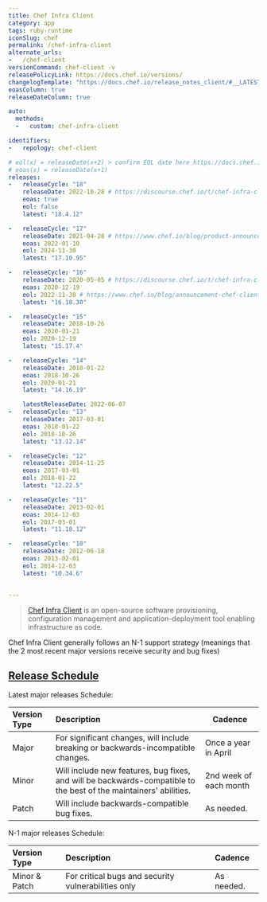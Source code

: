 ```yaml
---
title: Chef Infra Client
category: app
tags: ruby-runtime
iconSlug: chef
permalink: /chef-infra-client
alternate_urls:
-   /chef-client
versionCommand: chef-client -v
releasePolicyLink: https://docs.chef.io/versions/
changelogTemplate: "https://docs.chef.io/release_notes_client/#__LATEST__"
eoasColumn: true
releaseDateColumn: true

auto:
  methods:
  -   custom: chef-infra-client

identifiers:
-   repology: chef-client

# eol(x) = releaseDate(x+2) > confirm EOL date here https://docs.chef.io/versions/
# eoas(x) = releaseDate(x+1)
releases:
-   releaseCycle: "18"
    releaseDate: 2022-10-28 # https://discourse.chef.io/t/chef-infra-client-18-0-169-released/21570
    eoas: true
    eol: false
    latest: "18.4.12"

-   releaseCycle: "17"
    releaseDate: 2021-04-28 # https://www.chef.io/blog/product-announcement-chef-infra-client-17-now-available
    eoas: 2022-01-10
    eol: 2024-11-30
    latest: "17.10.95"

-   releaseCycle: "16"
    releaseDate: 2020-05-05 # https://discourse.chef.io/t/chef-infra-client-16-0-275-released/17047
    eoas: 2020-12-19
    eol: 2022-11-30 # https://www.chef.io/blog/announcement-chef-client-16-eol-date-change
    latest: "16.18.30"

-   releaseCycle: "15"
    releaseDate: 2018-10-26
    eoas: 2020-01-21
    eol: 2020-12-19
    latest: "15.17.4"

-   releaseCycle: "14"
    releaseDate: 2018-01-22
    eoas: 2018-10-26
    eol: 2020-01-21
    latest: "14.16.19"

    latestReleaseDate: 2022-06-07
-   releaseCycle: "13"
    releaseDate: 2017-03-01
    eoas: 2018-01-22
    eol: 2018-10-26
    latest: "13.12.14"

-   releaseCycle: "12"
    releaseDate: 2014-11-25
    eoas: 2017-03-01
    eol: 2018-01-22
    latest: "12.22.5"

-   releaseCycle: "11"
    releaseDate: 2013-02-01
    eoas: 2014-12-03
    eol: 2017-03-01
    latest: "11.18.12"

-   releaseCycle: "10"
    releaseDate: 2012-06-18
    eoas: 2013-02-01
    eol: 2014-12-03
    latest: "10.34.6"


---
```


> [Chef Infra Client](https://docs.chef.io/chef_client_overview/) is an open-source software provisioning, configuration
> management and application-deployment tool enabling infrastructure as code.

Chef Infra Client generally follows an N-1 support strategy
(meanings that the 2 most recent major versions receive security and bug fixes)

## [Release Schedule](https://github.com/chef/chef/blob/main/docs/dev/policy/release_and_support_schedule.md)

Latest major releases Schedule:

| Version Type | Description                                                                                                       | Cadence                |
|:-------------|:------------------------------------------------------------------------------------------------------------------|------------------------|
| Major        | For significant changes, will include breaking or backwards-incompatible changes.                                 | Once a year in April   |
| Minor        | Will include new features, bug fixes, and will be backwards-compatible to the best of the maintainers' abilities. | 2nd week of each month |
| Patch        | Will include backwards-compatible bug fixes.                                                                      | As needed.             |

N-1 major releases Schedule:

| Version Type  | Description                                         | Cadence    |
|:--------------|:----------------------------------------------------|:-----------|
| Minor & Patch | For critical bugs and security vulnerabilities only | As needed. |
